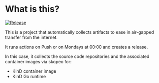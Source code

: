 # What is this?

[![Release](https://github.com/amentumcms/Collector-KinD/actions/workflows/collect.yml/badge.svg?branch=main)](https://github.com/amentumcms/Collector-KinD/actions/workflows/collect.yml)

This is a project that automatically collects artifacts to ease in air-gapped transfer from the internet.

It runs actions on Push or on Mondays at 00:00 and creates a release.

In this case, it collects the source code repositories and the associated container images via skopeo for:

- KinD container image
- KinD Go runtime
